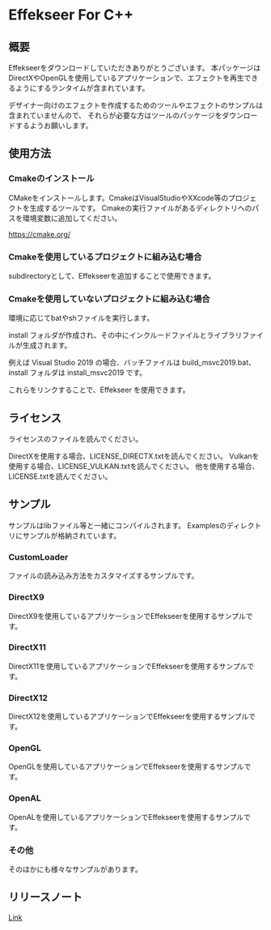 # Effekseer For C++

## 概要

Effekseerをダウンロードしていただきありがとうございます。
本パッケージはDirectXやOpenGLを使用しているアプリケーションで、エフェクトを再生できるようにするランタイムが含まれています。

デザイナー向けのエフェクトを作成するためのツールやエフェクトのサンプルは含まれていませんので、
それらが必要な方はツールのパッケージをダウンロードするようお願いします。

## 使用方法

### Cmakeのインストール

CMakeをインストールします。CmakeはVisualStudioやXXcode等のプロジェクトを生成するツールです。
Cmakeの実行ファイルがあるディレクトリへのパスを環境変数に追加してください。

https://cmake.org/

### Cmakeを使用しているプロジェクトに組み込む場合

subdirectoryとして、Effekseerを追加することで使用できます。

### Cmakeを使用していないプロジェクトに組み込む場合

環境に応じてbatやshファイルを実行します。

install フォルダが作成され、その中にインクルードファイルとライブラリファイルが生成されます。

例えば Visual Studio 2019 の場合、バッチファイルは build_msvc2019.bat、install フォルダは install_msvc2019 です。

これらをリンクすることで、Effekseer を使用できます。

## ライセンス

ライセンスのファイルを読んでください。

DirectXを使用する場合、LICENSE_DIRECTX.txtを読んでください。
Vulkanを使用する場合、LICENSE_VULKAN.txtを読んでください。
他を使用する場合、LICENSE.txtを読んでください。

## サンプル

サンプルはlibファイル等と一緒にコンパイルされます。
Examplesのディレクトリにサンプルが格納されています。

### CustomLoader

ファイルの読み込み方法をカスタマイズするサンプルです。

### DirectX9

DirectX9を使用しているアプリケーションでEffekseerを使用するサンプルです。

### DirectX11

DirectX11を使用しているアプリケーションでEffekseerを使用するサンプルです。

### DirectX12

DirectX12を使用しているアプリケーションでEffekseerを使用するサンプルです。

### OpenGL

OpenGLを使用しているアプリケーションでEffekseerを使用するサンプルです。

### OpenAL

OpenALを使用しているアプリケーションでEffekseerを使用するサンプルです。

### その他

そのほかにも様々なサンプルがあります。

## リリースノート

[Link](ReleaseNotes.md)

